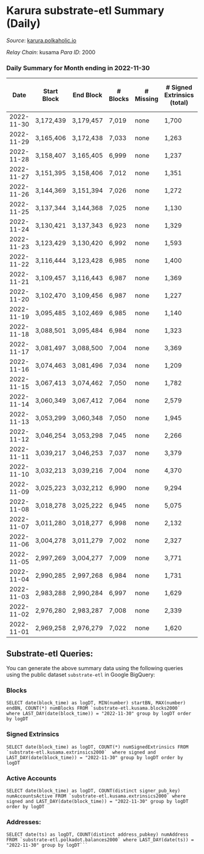 # Karura substrate-etl Summary (Daily)

_Source_: [karura.polkaholic.io](https://karura.polkaholic.io)

*Relay Chain*: kusama
*Para ID*: 2000



### Daily Summary for Month ending in 2022-11-30


| Date | Start Block | End Block | # Blocks | # Missing | # Signed Extrinsics (total) | # Active Accounts | # Addresses with Balances | # Events | # Transfers | # XCM Transfers In | # XCM Transfers Out |
| ---- | ----------- | --------- | -------- | --------- | --------------------------- | ----------------- | ------------------------- | -------- | ----------- | ------------------ | ------------------- |
| 2022-11-30 | 3,172,439 | 3,179,457 | 7,019 | none  | 1,700 | 177 | 93,716 | 78,755 | 6,129 ($410,550) | 119 ($46,585.20) | 126 ($71,425.30) |
| 2022-11-29 | 3,165,406 | 3,172,438 | 7,033 | none  | 1,263 | 173 | 93,682 | 74,174 | 5,448 ($243,564) | 88 ($27,312.58) | 110 ($43,663.33) |
| 2022-11-28 | 3,158,407 | 3,165,405 | 6,999 | none  | 1,237 | 136 | 93,655 | 73,334 | 5,262 ($174,474) | 89 ($29,781.20) | 114 ($42,341.30) |
| 2022-11-27 | 3,151,395 | 3,158,406 | 7,012 | none  | 1,351 | 135 | 93,641 | 74,418 | 5,411 ($226,937) | 100 ($36,702.70) | 84 ($36,319.11) |
| 2022-11-26 | 3,144,369 | 3,151,394 | 7,026 | none  | 1,272 | 136 | 93,625 | 74,109 | 5,479 ($197,844) | 70 ($40,663.60) | 99 ($29,190.36) |
| 2022-11-25 | 3,137,344 | 3,144,368 | 7,025 | none  | 1,130 | 129 | 93,608 | 72,154 | 5,162 ($322,240) | 50 ($15,132.38) | 69 ($57,976.31) |
| 2022-11-24 | 3,130,421 | 3,137,343 | 6,923 | none  | 1,329 | 178 | 93,596 | 73,572 | 5,367 ($311,610) | 92 ($34,578.31) | 110 ($52,318.62) |
| 2022-11-23 | 3,123,429 | 3,130,420 | 6,992 | none  | 1,593 | 189 | 93,566 | 76,486 | 5,863 ($292,574) | 54 ($19,247.87) | 65 ($25,553.12) |
| 2022-11-22 | 3,116,444 | 3,123,428 | 6,985 | none  | 1,400 | 159 |  | 75,663 | 5,674 ($202,719) | 142 ($31,811.11) | 157 ($38,919.63) |
| 2022-11-21 | 3,109,457 | 3,116,443 | 6,987 | none  | 1,369 | 155 | 93,518 | 74,482 | 5,537 ($328,205) | 72 ($24,428.73) | 78 ($18,172.83) |
| 2022-11-20 | 3,102,470 | 3,109,456 | 6,987 | none  | 1,227 | 160 |  | 73,031 | 5,240 ($412,136) | 75 ($20,202.31) | 91 ($58,767.88) |
| 2022-11-19 | 3,095,485 | 3,102,469 | 6,985 | none  | 1,140 | 131 |  | 71,656 | 5,028 ($164,821) | 67 ($16,153.10) | 63 ($17,221.49) |
| 2022-11-18 | 3,088,501 | 3,095,484 | 6,984 | none  | 1,323 | 175 |  | 74,147 | 5,410 ($313,354) | 78 ($36,926.65) | 90 ($38,056.91) |
| 2022-11-17 | 3,081,497 | 3,088,500 | 7,004 | none  | 3,369 | 174 |  | 85,437 | 5,448 ($495,709) | 75 ($19,259.16) | 95 ($217,489) |
| 2022-11-16 | 3,074,463 | 3,081,496 | 7,034 | none  | 1,209 | 177 | 93,390 | 73,120 | 5,257 ($290,560) | 62 ($14,469.41) | 76 ($25,491.43) |
| 2022-11-15 | 3,067,413 | 3,074,462 | 7,050 | none  | 1,782 | 201 |  | 78,528 | 5,949 ($415,422) | 108 ($38,196.35) | 139 ($60,950.65) |
| 2022-11-14 | 3,060,349 | 3,067,412 | 7,064 | none  | 2,579 | 273 | 93,276 | 85,456 | 6,707 ($625,968) | 151 ($70,222.58) | 170 ($97,902.62) |
| 2022-11-13 | 3,053,299 | 3,060,348 | 7,050 | none  | 1,945 | 232 | 93,169 | 79,575 | 6,083 ($448,450) | 106 ($49,342.07) | 113 ($75,257.13) |
| 2022-11-12 | 3,046,254 | 3,053,298 | 7,045 | none  | 2,266 | 216 |  | 82,942 | 6,457 ($512,754) | 176 ($65,685.29) | 163 ($79,273.18) |
| 2022-11-11 | 3,039,217 | 3,046,253 | 7,037 | none  | 3,379 | 204 | 92,974 | 91,694 | 7,408 ($2,986,739) | 221 ($127,880) | 236 ($143,269) |
| 2022-11-10 | 3,032,213 | 3,039,216 | 7,004 | none  | 4,370 | 243 |  | 99,170 | 8,032 ($1,076,706) | 288 ($173,028) | 309 ($153,135) |
| 2022-11-09 | 3,025,223 | 3,032,212 | 6,990 | none  | 9,294 | 346 | 92,896 | 142,257 | 13,401 ($9,333,057) | 498 ($429,251) | 451 ($436,374) |
| 2022-11-08 | 3,018,278 | 3,025,222 | 6,945 | none  | 5,075 | 268 |  | 104,841 | 9,060 ($1,898,804) | 226 ($210,498) | 226 ($180,568) |
| 2022-11-07 | 3,011,280 | 3,018,277 | 6,998 | none  | 2,132 | 218 |  | 82,187 | 6,474 ($1,045,270) | 164 ($82,758.64) | 203 ($105,156) |
| 2022-11-06 | 3,004,278 | 3,011,279 | 7,002 | none  | 2,327 | 224 |  | 83,677 | 6,833 ($844,220) | 139 ($68,158.02) | 145 ($73,034.05) |
| 2022-11-05 | 2,997,269 | 3,004,277 | 7,009 | none  | 3,771 | 253 |  | 94,245 | 7,720 ($1,215,182) | 184 ($126,491) | 230 ($154,526) |
| 2022-11-04 | 2,990,285 | 2,997,268 | 6,984 | none  | 1,731 | 196 | 92,812 | 78,649 | 6,017 ($267,025) | 153 ($24,999.71) | 215 ($61,574.47) |
| 2022-11-03 | 2,983,288 | 2,990,284 | 6,997 | none  | 1,629 | 242 | 92,794 | 77,183 | 5,792 ($784,752) | 97 ($34,337.79) | 166 ($198,156) |
| 2022-11-02 | 2,976,280 | 2,983,287 | 7,008 | none  | 2,339 | 255 | 92,772 | 84,447 | 6,682 ($768,125) | 208 ($68,177.08) | 248 ($103,590) |
| 2022-11-01 | 2,969,258 | 2,976,279 | 7,022 | none  | 1,620 | 244 | 92,761 | 77,777 | 5,901 ($458,052) | 121 ($60,344.02) | 138 ($90,458.01) |

## Substrate-etl Queries:
You can generate the above summary data using the following queries using the public dataset `substrate-etl` in Google BigQuery:


### Blocks
```
SELECT date(block_time) as logDT, MIN(number) startBN, MAX(number) endBN, COUNT(*) numBlocks FROM `substrate-etl.kusama.blocks2000`  where LAST_DAY(date(block_time)) = "2022-11-30" group by logDT order by logDT
```


### Signed Extrinsics
```
SELECT date(block_time) as logDT, COUNT(*) numSignedExtrinsics FROM `substrate-etl.kusama.extrinsics2000`  where signed and LAST_DAY(date(block_time)) = "2022-11-30" group by logDT order by logDT
```


### Active Accounts
```
SELECT date(block_time) as logDT, COUNT(distinct signer_pub_key) numAccountsActive FROM `substrate-etl.kusama.extrinsics2000` where signed and LAST_DAY(date(block_time)) = "2022-11-30" group by logDT order by logDT
```


### Addresses:
```
SELECT date(ts) as logDT, COUNT(distinct address_pubkey) numAddress FROM `substrate-etl.polkadot.balances2000` where LAST_DAY(date(ts)) = "2022-11-30" group by logDT```

